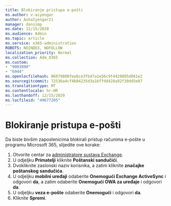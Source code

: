 ```yaml
---
title: Blokiranje pristupa e-pošti
ms.author: v-aiyengar
author: AshaIyengar21
manager: dansimp
ms.date: 12/15/2020
ms.audience: Admin
ms.topic: article
ms.service: o365-administration
ROBOTS: NOINDEX, NOFOLLOW
localization_priority: Normal
ms.collection: Adm_O365
ms.custom:
- "9003890"
- "6944"
ms.openlocfilehash: 06079800fee6ce3fb47a1e56c9f4429805d061e2
ms.sourcegitcommit: 72536a4cf4b84235d3a16ffdd428a92f38dd5e87
ms.translationtype: MT
ms.contentlocale: hr-HR
ms.lasthandoff: 12/15/2020
ms.locfileid: "49677205"
---
```

# <a name="block-access-to-email"></a>Blokiranje pristupa e-pošti

Da biste bivšim zaposlenicima blokirali pristup računima e-pošte u programu Microsoft 365, slijedite ove korake:

1. Otvorite centar za [administratore sustava Exchange](https://go.microsoft.com/fwlink/?linkid=2138629).
1. U odjeljku **Primatelji** kliknite **Poštanski sandučići**.
1. Dvokliknite zaslonski naziv korisnika, a zatim kliknite **značajke poštanskog sandučića**.
1. U odjeljku **mobilni uređaji** odaberite **Onemogući Exchange ActiveSync** i odgovori **da**, a zatim odaberite **Onemogući OWA za uređaje** i odgovori **da**.
1. U odjeljku **veza e-pošte** odaberite **Onemogući** i odgovori **da**.
1. Kliknite **Spremi**.
